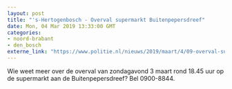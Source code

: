 ```yaml
---
layout: post
title: "'s-Hertogenbosch - Overval supermarkt Buitenpepersdreef"
date: Mon, 04 Mar 2019 13:33:00 GMT
categories: 
- noord-brabant 
- den_bosch 
externe_link: "https://www.politie.nl/nieuws/2019/maart/4/09-overval-supermarkt-buitenpepersdreef.html"
---
```


Wie weet meer over de overval van zondagavond 3 maart rond 18.45 uur op de supermarkt aan de Buitenpepersdreef? Bel 0900-8844.
